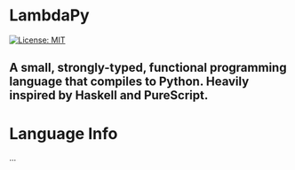# LambdaPy
 
[![License: MIT](https://img.shields.io/badge/License-MIT-yellow.svg)](https://opensource.org/licenses/MIT)

## <b>A small, strongly-typed, functional programming language that compiles to Python. Heavily inspired by Haskell and PureScript.</b>

# Language Info
...